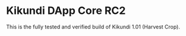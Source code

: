 # Kikundi DApp Core RC2

This is the fully tested and verified build of Kikundi 1.01 (Harvest Crop).